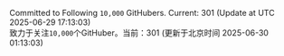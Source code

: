 Committed to Following `10,000` GitHubers. Current: <!-- FOLLOWING_COUNT -->301<!-- FOLLOWING_COUNT --> (Update at UTC <!-- LAST_UPDATED -->2025-06-29 17:13:03<!-- LAST_UPDATED -->)<br>
致力于关注`10,000`个GitHuber。当前：<!-- FOLLOWING_COUNT -->301<!-- FOLLOWING_COUNT --> (更新于北京时间 <!-- LAST_UPDATED_CST -->2025-06-30 01:13:03<!-- LAST_UPDATED_CST -->)
